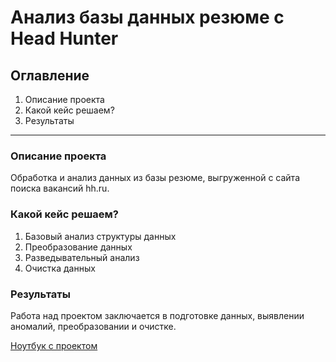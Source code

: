 # Анализ базы данных резюме c Head Hunter

## Оглавление  
1. Описание проекта
2. Какой кейс решаем? 
3. Результаты

---

### Описание проекта    
Обработка и анализ данных из базы резюме, выгруженной с сайта поиска вакансий hh.ru.

### Какой кейс решаем?    
1. Базовый анализ структуры данных
2. Преобразование данных
3. Разведывательный анализ
4. Очистка данных

### Результаты
Работа над проектом заключается в подготовке данных, выявлении аномалий, преобразовании и очистке.

[Ноутбук с проектом](HeadHunter_EDA.ipynb)
